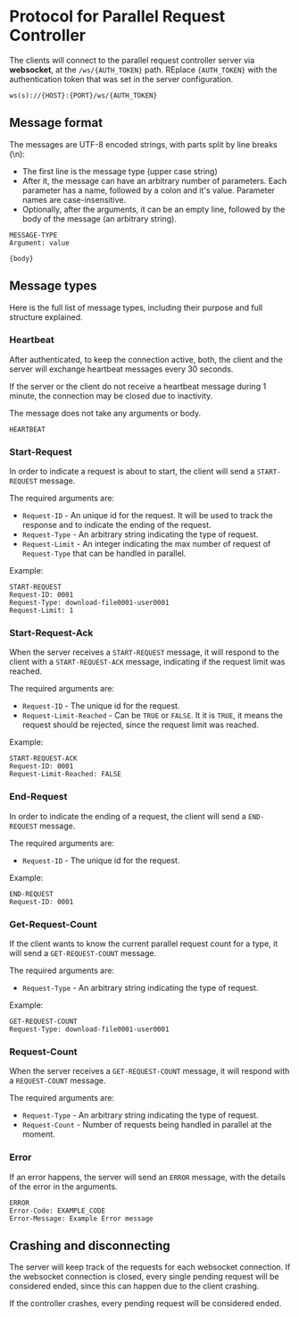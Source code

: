 # Protocol for Parallel Request Controller

The clients will connect to the parallel request controller server via **websocket**, at the `/ws/{AUTH_TOKEN}` path. REplace `{AUTH_TOKEN}` with the authentication token that was set in the server configuration.

```
ws(s)://{HOST}:{PORT}/ws/{AUTH_TOKEN}
```

## Message format

The messages are UTF-8 encoded strings, with parts split by line breaks (\n):
 
  - The first line is the message type (upper case string)
  - After it, the message can have an arbitrary number of parameters. Each parameter has a name, followed by a colon and it's value. Parameter names are case-insensitive.
  - Optionally, after the arguments, it can be an empty line, followed by the body of the message (an arbitrary string).

```
MESSAGE-TYPE
Argument: value

{body}
```

## Message types

Here is the full list of message types, including their purpose and full structure explained.

### Heartbeat

After authenticated, to keep the connection active, both, the client and the server will exchange heartbeat messages every 30 seconds.

If the server or the client do not receive a heartbeat message during 1 minute, the connection may be closed due to inactivity.

The message does not take any arguments or body.

```
HEARTBEAT
```

### Start-Request

In order to indicate a request is about to start, the client will send a `START-REQUEST` message.

The required arguments are:

 - `Request-ID` - An unique id for the request. It will be used to track the response and to indicate the ending of the request.
 - `Request-Type` - An arbitrary string indicating the type of request.
 - `Request-Limit` - An integer indicating the max number of request of `Request-Type` that can be handled in parallel.

Example:

```
START-REQUEST
Request-ID: 0001
Request-Type: download-file0001-user0001
Request-Limit: 1
```

### Start-Request-Ack

When the server receives a `START-REQUEST` message, it will respond to the client with a `START-REQUEST-ACK` message, indicating if the request limit was reached.

The required arguments are:

 - `Request-ID` - The unique id for the request.
 - `Request-Limit-Reached` - Can be `TRUE` or `FALSE`. It it is `TRUE`, it means the request should be rejected, since the request limit was reached.

Example:

```
START-REQUEST-ACK
Request-ID: 0001
Request-Limit-Reached: FALSE
```

### End-Request

In order to indicate the ending of a request, the client will send a `END-REQUEST` message.

The required arguments are:

 - `Request-ID` - The unique id for the request.

Example:

```
END-REQUEST
Request-ID: 0001
```

### Get-Request-Count

If the client wants to know the current parallel request count for a type, it will send a `GET-REQUEST-COUNT` message.

The required arguments are:

 - `Request-Type` - An arbitrary string indicating the type of request.

Example:

```
GET-REQUEST-COUNT
Request-Type: download-file0001-user0001
```

### Request-Count

When the server receives a `GET-REQUEST-COUNT` message, it will respond with a `REQUEST-COUNT` message.

The required arguments are:

 - `Request-Type` - An arbitrary string indicating the type of request.
 - `Request-Count` - Number of requests being handled in parallel at the moment.

### Error

If an error happens, the server will send an `ERROR` message, with the details of the error in the arguments.

```
ERROR
Error-Code: EXAMPLE_CODE
Error-Message: Example Error message
```

## Crashing and disconnecting

The server will keep track of the requests for each websocket connection. If the websocket connection is closed, every single pending request will be considered ended, since this can happen due to the client crashing.

If the controller crashes, every pending request will be considered ended.

